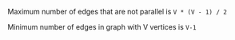 Maximum number of edges that are not parallel is `V * (V - 1) / 2`

Minimum number of edges in graph with V vertices is `V-1`